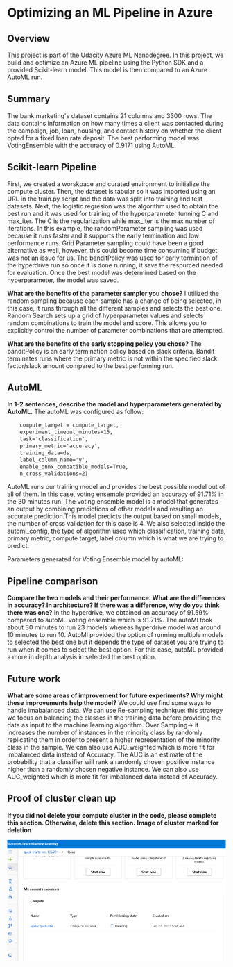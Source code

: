 # Optimizing an ML Pipeline in Azure

## Overview
This project is part of the Udacity Azure ML Nanodegree.
In this project, we build and optimize an Azure ML pipeline using the Python SDK and a provided Scikit-learn model.
This model is then compared to an Azure AutoML run.

## Summary
The bank marketing's dataset contains 21 columns and 3300 rows. The data contains information on how many times a client was contacted during the campaign, job, loan, housing, and contact history on whether the client opted for a fixed loan rate deposit. The best performing model was VotingEnsemble with the accuracy of 0.9171 using AutoML. 

## Scikit-learn Pipeline
First, we created a worskpace and curated environment to initialize the compute cluster. Then, the dataset is tabular so it was imported using an URL in the train.py script and the data was split into training and test datasets. Next, the logistic regresion was the algorithm used to obtain the best run and it was used for training of the hyperparameter tunning C and max_iter. The C is the regularization while max_iter is the max number of iterations. 
In this example, the randomParameter sampling was used because it runs faster and it supports the early termination and low performance runs. Grid Parameter sampling could have been a good alternative as well, however, this could become time consuming if budget was not an issue for us. 
The banditPolicy was used for early termintion of the hyperdrive run so once it is done running, it save the respurced needed for evaluation. Once the best model was determined based on the hyperparameter, the model was saved.

**What are the benefits of the parameter sampler you chose?**
I utilized the random sampling because each sample has a change of being selected, in this case, it runs through all the different samples and selects the best one. Random Search sets up a grid of hyperparameter values and selects random combinations to train the model and score. This allows you to explicitly control the number of parameter combinations that are attempted.

**What are the benefits of the early stopping policy you chose?**
The banditPolicy is an early termination policy based on slack criteria. Bandit terminates runs where the primary metric is not within the specified slack factor/slack amount compared to the best performing run.

## AutoML
**In 1-2 sentences, describe the model and hyperparameters generated by AutoML.**
The autoML was configured as follow:
```automl_config = AutoMLConfig(
    compute_target = compute_target,
    experiment_timeout_minutes=15,
    task='classification',
    primary_metric='accuracy',
    training_data=ds,
    label_column_name='y',
    enable_onnx_compatible_models=True,
    n_cross_validations=2)
```
AutoML runs our training model and provides the best possible model out of all of them. In this case, voting ensemble provided an accuracy of 91.71% in the 30 minutes run. The voting ensemble model is a model that generates an output by combining predictions of other models and resulting an accurate prediction.This model predicts the output based on small models, the number of cross validation for this case is 4. We also selected inside the automl_config, the type of algorithm used which classification, training data, primary metric, compute target, label column which is what we are trying to predict. 

Parameters generated for Voting Ensemble model by autoML:



## Pipeline comparison
**Compare the two models and their performance. What are the differences in accuracy? In architecture? If there was a difference, why do you think there was one?**
In the hyperdrive, we obtained an accuracy of 91.59% compared to autoML voting ensemble which is 91.71%. The autoMl took about 30 minutes to run 23 models whereas hyperdrive model was around 10 minutes to run 10. AutoMl provided the option of running multiple models to selected the best one but it depends the type of dataset you are trying to run when it comes to select the best option. For this case, autoML provided a more in depth analysis in selected the best option.

## Future work
**What are some areas of improvement for future experiments? Why might these improvements help the model?**
We could use find some ways to handle imabalanced data. We can use Re-sampling technique: this strategy we focus on balancing the classes in the training data before providing the data as input to the machine learning algorithm.
Over Sampling-> it increases the number of instances in the minority class by randomly replicating them in order to present a higher representation of the minority class in the sample. We can also use AUC_weighted which is more fit for imbalanced data instead of Accuracy.
The AUC is an estimate of the probability that a classifier will rank a randomly chosen positive instance higher than a randomly chosen negative instance. We can also use AUC_weighted which is more fit for imbalanced data instead of Accuracy.

## Proof of cluster clean up
**If you did not delete your compute cluster in the code, please complete this section. Otherwise, delete this section.**
**Image of cluster marked for deletion**

![deleteinstancecompute](./deleteinstancecompute.PNG)

